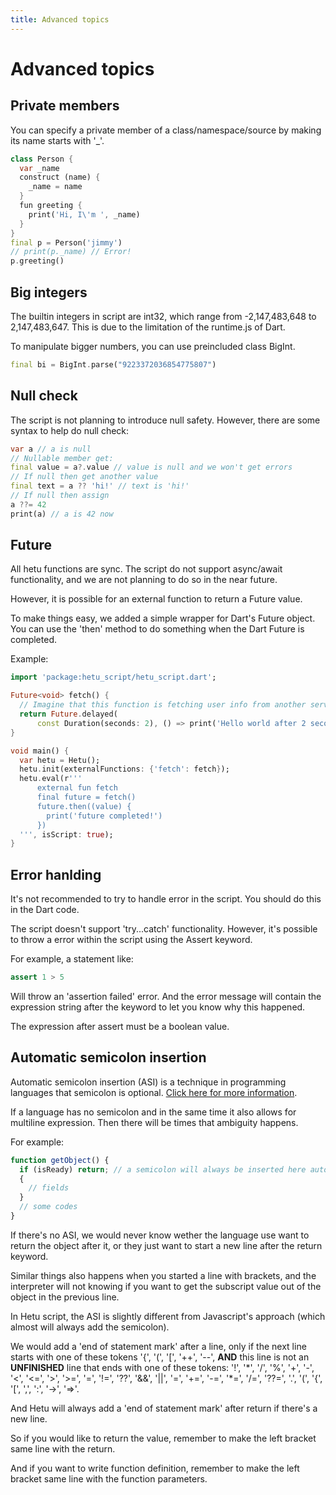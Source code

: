 ```yaml
---
title: Advanced topics
---
```


# Advanced topics

## Private members

You can specify a private member of a class/namespace/source by making its name starts with '\_'.

```dart
class Person {
  var _name
  construct (name) {
    _name = name
  }
  fun greeting {
    print('Hi, I\'m ', _name)
  }
}
final p = Person('jimmy')
// print(p._name) // Error!
p.greeting()
```

## Big integers

The builtin integers in script are int32, which range from -2,147,483,648 to 2,147,483,647. This is due to the limitation of the runtime.js of Dart.

To manipulate bigger numbers, you can use preincluded class BigInt.

```dart
final bi = BigInt.parse("9223372036854775807")
```

## Null check

The script is not planning to introduce null safety. However, there are some syntax to help do null check:

```dart
var a // a is null
// Nullable member get:
final value = a?.value // value is null and we won't get errors
// If null then get another value
final text = a ?? 'hi!' // text is 'hi!'
// If null then assign
a ??= 42
print(a) // a is 42 now
```

## Future

All hetu functions are sync. The script do not support async/await functionality, and we are not planning to do so in the near future.

However, it is possible for an external function to return a Future value.

To make things easy, we added a simple wrapper for Dart's Future object. You can use the 'then' method to do something when the Dart Future is completed.

Example:

```dart
import 'package:hetu_script/hetu_script.dart';

Future<void> fetch() {
  // Imagine that this function is fetching user info from another service or database.
  return Future.delayed(
      const Duration(seconds: 2), () => print('Hello world after 2 seconds!'));
}

void main() {
  var hetu = Hetu();
  hetu.init(externalFunctions: {'fetch': fetch});
  hetu.eval(r'''
      external fun fetch
      final future = fetch()
      future.then((value) {
        print('future completed!')
      })
  ''', isScript: true);
}
```

## Error hanlding

It's not recommended to try to handle error in the script. You should do this in the Dart code.

The script doesn't support 'try...catch' functionality. However, it's possible to throw a error within the script using the Assert keyword.

For example, a statement like:

```dart
assert 1 > 5
```

Will throw an 'assertion failed' error. And the error message will contain the expression string after the keyword to let you know why this happened.

The expression after assert must be a boolean value.

## Automatic semicolon insertion

Automatic semicolon insertion (ASI) is a technique in programming languages that semicolon is optional. [Click here for more information](https://en.wikibooks.org/wiki/JavaScript/Automatic_semicolon_insertion).

If a language has no semicolon and in the same time it also allows for multiline expression. Then there will be times that ambiguity happens.

For example:

```javascript
function getObject() {
  if (isReady) return; // a semicolon will always be inserted here automatically by javascript engine
  {
    // fields
  }
  // some codes
}
```

If there's no ASI, we would never know wether the language use want to return the object after it, or they just want to start a new line after the return keyword.

Similar things also happens when you started a line with brackets, and the interpreter will not knowing if you want to get the subscript value out of the object in the previous line.

In Hetu script, the ASI is slightly different from Javascript's approach (which almost will always add the semicolon).

We would add a 'end of statement mark' after a line, only if the next line starts with one of these tokens '{', '(', '[', '++', '--', **AND** this line is not an **UNFINISHED** line that ends with one of these tokens: '!', '\*', '/', '%', '+', '-', '<', '<=', '>', '>=', '=', '!=', '??', '&&', '||', '=', '+=', '-=', '\*=', '/=', '??=', '.', '(', '{', '[', ',', ':', '->', '=>'.

And Hetu will always add a 'end of statement mark' after return if there's a new line.

So if you would like to return the value, remember to make the left bracket same line with the return.

And if you want to write function definition, remember to make the left bracket same line with the function parameters.
